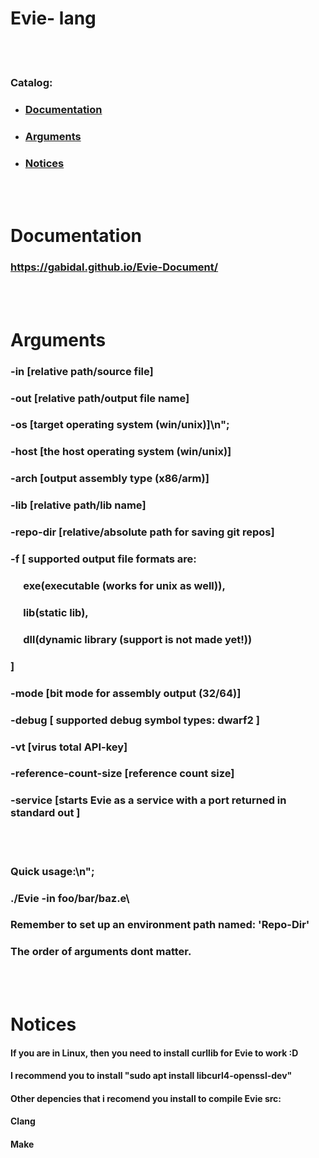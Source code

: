 # Evie- lang

<br/>
<br/>

### Catalog:
 - ### [Documentation](#documentation)
 - ### [Arguments](#arguments)
 - ### [Notices](#notices)

 <br/>
 <br/>

# Documentation
### https://gabidal.github.io/Evie-Document/

<br/>
<br/>

# Arguments
###  -in  [relative path/source file]
###  -out  [relative path/output file name]
###  -os  [target operating system (win/unix)]\n";
###  -host  [the host operating system (win/unix)]
###  -arch  [output assembly type (x86/arm)]
###  -lib  [relative path/lib name]
###  -repo-dir  [relative/absolute path for saving git repos]
###  -f [ supported output file formats are:
### &emsp; exe(executable (works for unix as well)),
### &emsp;  lib(static lib),
### &emsp;  dll(dynamic library (support is not made yet!))
### ]
###  -mode [bit mode for assembly output (32/64)]
###  -debug [ supported debug symbol types: dwarf2 ]
###  -vt [virus total API-key]
###  -reference-count-size [reference count size]
###  -service [starts Evie as a service with a port returned in standard out ]
<br/><br/>

### Quick usage:\n";
###  ./Evie -in foo/bar/baz.e\
### Remember to set up an environment path named: \'Repo-Dir\'
### The order of arguments dont matter.

<br/><br/>

# Notices
#### If you are in Linux, then you need to install curllib for Evie to work :D
#### I recommend you to install "sudo apt install libcurl4-openssl-dev"
#### Other depencies that i recomend you install to compile Evie src:
#### Clang
#### Make